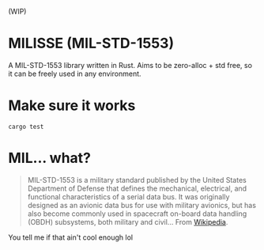 (WIP)
# MILISSE (MIL-STD-1553)

A MIL-STD-1553 library written in Rust. Aims to be zero-alloc + std free, so it can be freely used in any environment.

# Make sure it works
`cargo test`

# MIL... what?
> MIL-STD-1553 is a military standard published by the United States Department of Defense that defines the mechanical, electrical, and functional characteristics of a serial data bus. It was originally designed as an avionic data bus for use with military avionics, but has also become commonly used in spacecraft on-board data handling (OBDH) subsystems, both military and civil...
From [Wikipedia](https://en.wikipedia.org/wiki/MIL-STD-1553).

You tell me if that ain't cool enough lol